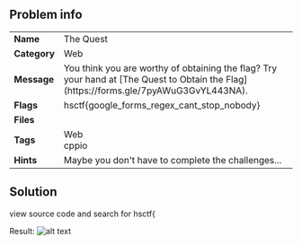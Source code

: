 ## Problem info
<table>
  <tr>
    <td><strong>Name</strong></td>
    <td>The Quest</td>
  </tr>
  <tr>
    <td><strong>Category</strong></td>
    <td>Web</td>
  </tr>
  <tr>
    <td><strong>Message</strong></td>
    <td>You think you are worthy of obtaining the flag? Try your hand at [The Quest to Obtain the Flag](https://forms.gle/7pyAWuG3GvYL443NA).</td>
  </tr>
  <tr>
    <td><strong>Flags</strong></td>
    <td>hsctf{google_forms_regex_cant_stop_nobody}</td>
  </tr>
  <tr>
    <td><strong>Files</strong></td>
    <td></td>
  </tr>
  <tr>
    <td><strong>Tags</strong></td>
    <td>Web<br>cppio</td>
  </tr>
  <tr>
    <td><strong>Hints</strong></td>
    <td>Maybe you don't have to complete the challenges...</td>
  </tr>
</table>

## Solution

view source code and search for hsctf{

Result: 
![alt text][logo]

[logo]:(./Result.PNG)